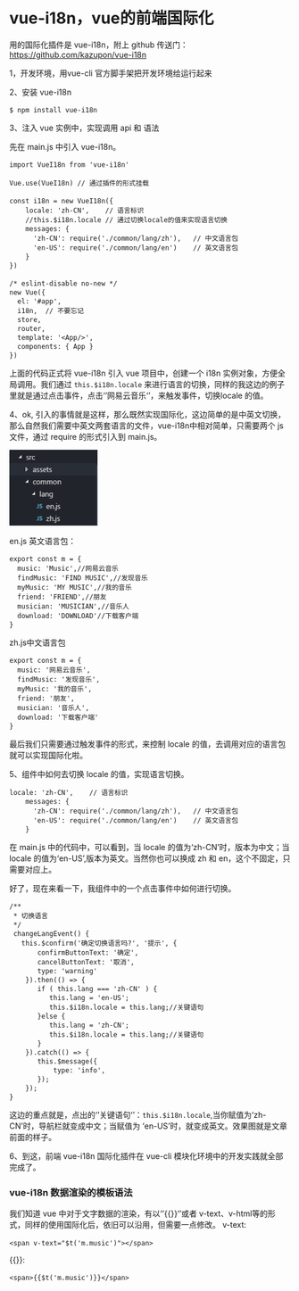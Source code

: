# vue-i18n，vue的前端国际化



用的国际化插件是 vue-i18n，附上 github 传送门：https://github.com/kazupon/vue-i18n

1，开发环境，用vue-cli 官方脚手架把开发环境给运行起来

2、安装 vue-i18n

```vue
$ npm install vue-i18n
```

3、注入 vue 实例中，实现调用 api 和 语法

先在 main.js 中引入 vue-i18n。

```vue
import VueI18n from 'vue-i18n'

Vue.use(VueI18n) // 通过插件的形式挂载

const i18n = new VueI18n({
    locale: 'zh-CN',    // 语言标识
    //this.$i18n.locale // 通过切换locale的值来实现语言切换
    messages: {
      'zh-CN': require('./common/lang/zh'),   // 中文语言包
      'en-US': require('./common/lang/en')    // 英文语言包
    }
})

/* eslint-disable no-new */
new Vue({
  el: '#app',
  i18n,  // 不要忘记
  store,
  router,
  template: '<App/>',
  components: { App }
})
```



上面的代码正式将 vue-i18n 引入 vue 项目中，创建一个 i18n 实例对象，方便全局调用。我们通过 `this.$i18n.locale` 来进行语言的切换，同样的我这边的例子里就是通过点击事件，点击‘’网易云音乐‘’，来触发事件，切换locale 的值。

4、ok, 引入的事情就是这样，那么既然实现国际化，这边简单的是中英文切换，那么自然我们需要中英文两套语言的文件，vue-i18n中相对简单，只需要两个 js 文件，通过 require 的形式引入到 main.js。

![img](assets/1070220-20200715180839207-150741553.jpg)

en.js 英文语言包：

```
export const m = { 
  music: 'Music',//网易云音乐
  findMusic: 'FIND MUSIC',//发现音乐
  myMusic: 'MY MUSIC',//我的音乐
  friend: 'FRIEND',//朋友
  musician: 'MUSICIAN',//音乐人
  download: 'DOWNLOAD'//下载客户端
}
```



zh.js中文语言包

```
export const m = {
  music: '网易云音乐',
  findMusic: '发现音乐',
  myMusic: '我的音乐',
  friend: '朋友',
  musician: '音乐人',
  download: '下载客户端'
}
```

最后我们只需要通过触发事件的形式，来控制 locale 的值，去调用对应的语言包就可以实现国际化啦。



5、组件中如何去切换 locale 的值，实现语言切换。

```
locale: 'zh-CN',    // 语言标识
    messages: {
      'zh-CN': require('./common/lang/zh'),   // 中文语言包
      'en-US': require('./common/lang/en')    // 英文语言包
    }
```

在 main.js 中的代码中，可以看到，当 locale 的值为‘zh-CN’时，版本为中文；当 locale 的值为‘en-US’,版本为英文。当然你也可以换成 zh 和 en，这个不固定，只需要对应上。

好了，现在来看一下，我组件中的一个点击事件中如何进行切换。

```
/**
 * 切换语言 
 */ 
 changeLangEvent() {
   this.$confirm('确定切换语言吗?', '提示', {
       confirmButtonText: '确定',
       cancelButtonText: '取消',
       type: 'warning'
    }).then(() => {
       if ( this.lang === 'zh-CN' ) {
          this.lang = 'en-US';
          this.$i18n.locale = this.lang;//关键语句
       }else {
          this.lang = 'zh-CN';
          this.$i18n.locale = this.lang;//关键语句
       }
    }).catch(() => {
       this.$message({
           type: 'info',
       });          
    });
}
```



这边的重点就是，点出的‘’关键语句‘’：`this.$i18n.locale`,当你赋值为‘zh-CN’时，导航栏就变成中文；当赋值为 ‘en-US’时，就变成英文。效果图就是文章前面的样子。

6、到这，前端 vue-i18n 国际化插件在 vue-cli 模块化环境中的开发实践就全部完成了。

 

### vue-i18n 数据渲染的模板语法

我们知道 vue 中对于文字数据的渲染，有以‘’{{}}‘’或者 v-text、v-html等的形式，同样的使用国际化后，依旧可以沿用，但需要一点修改。 
v-text:

`<span v-text="$t('m.music')"></span>`

{{}}:

`<span>{{$t('m.music')}}</span>`

 